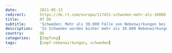 ```yaml
---
date:          2021-05-13
redirect:      https://de.rt.com/europa/117431-schweden-mehr-als-30000-falle/
title:         RT DE
subtitle:      'Schweden: Mehr als 30.000 Fälle von Nebenwirkungen bei Corona-Impfungen gemeldet'
description:   'In Schweden wurden bisher mehr als 30.000 Nebenwirkungen nach den Corona-Impfungen gemeldet. Gesundheitsexperten führen diese hohe Zahl darauf zurück, dass vermehrt jüngere Menschen geimpft werden, die technisch versierter seien und daher Nebenwirkungen häufiger melden würden.'
country:       DE
categories:    [Impfung]
tags:          [impf-nebenwirkungen, schweden]
---
```

